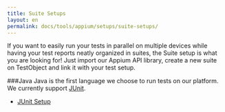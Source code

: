 ```yaml
---
title: Suite Setups
layout: en
permalink: docs/tools/appium/setups/suite-setups/
---
```

If you want to easily run your tests in parallel on multiple devices while having your test reports neatly organized in suites, the Suite setup is what you are looking for! Just import our Appium API library, create a new suite on TestObject and link it with your test setup.

###Java
Java is the first language we choose to run tests on our platform. We currently support [JUnit](http://junit.org/junit4/).

+ [JUnit Setup](/docs/tools/appium/setups/suite-setup/junit/)
